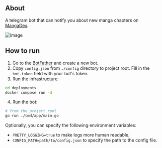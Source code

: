 ## About
A telegram bot that can notify you about new manga chapters on [MangaDex](https://mangadex.org).

![image](https://github.com/neymee/mdexbot/actions/workflows/go.yml/badge.svg)

## How to run
1. Go to the [BotFather](https://t.me/BotFather) and create a new bot.
2. Copy `config.json` from `./config` directory to project root. Fill in the `bot.token` field with your bot's token.
3. Run the infrastructure:
```bash
cd deployments
docker compose run -d
```
4. Run the bot:
```bash
# from the project root
go run ./cmd/app/main.go 
```
Optionally, you can specify the following environment variables: 
- `PRETTY_LOGGING=true` to make logs more human readable;
- `CONFIG_PATH=path/to/config.json` to specify the path to the config file.
